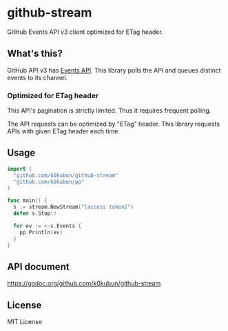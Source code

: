# github-stream

GitHub Events API v3 client optimized for ETag header.

## What's this?

GitHub API v3 has [Events API](https://developer.github.com/v3/activity/events/).
This library polls the API and queues distinct events to its channel.

### Optimized for ETag header
This API's pagination is strictly limited. Thus it requires frequent polling.

The API requests can be optimized by "ETag" header.
This library requests APIs with given ETag header each time.

## Usage

```go
import (
  "github.com/k0kubun/github-stream"
  "github.com/k0kubun/pp"
)

func main() {
  s := stream.NewStream("[access token]")
  defer s.Stop()

  for ev := <-s.Events {
    pp.Println(ev)
  }
}
```

## API document

https://godoc.org/github.com/k0kubun/github-stream

## License

MIT License
